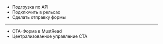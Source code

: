 * Подгрузка по API
* Подключить в рельсах
* Сделать отправку формы

---

* CTA-Форма в MustRead
* Централизованное управление CTA
